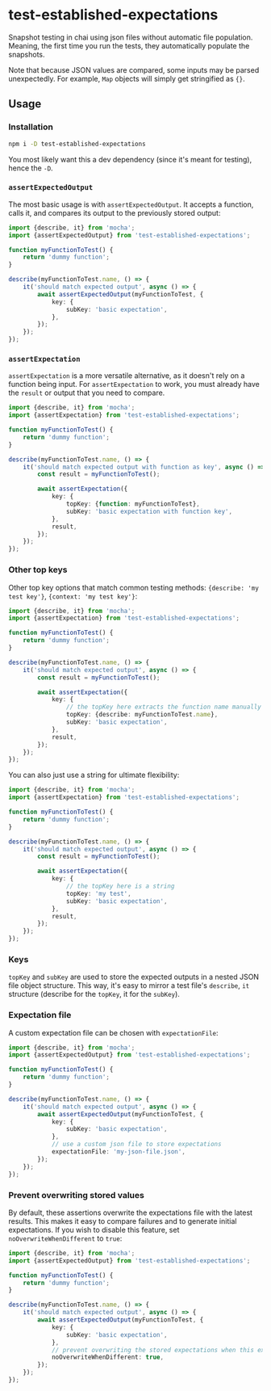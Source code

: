 # test-established-expectations

Snapshot testing in chai using json files without automatic file population. Meaning, the first time you run the tests, they automatically populate the snapshots.

Note that because JSON values are compared, some inputs may be parsed unexpectedly. For example, `Map` objects will simply get stringified as `{}`.

## Usage

### Installation

```bash
npm i -D test-established-expectations
```

You most likely want this a dev dependency (since it's meant for testing), hence the `-D`.

### `assertExpectedOutput`

The most basic usage is with `assertExpectedOutput`. It accepts a function, calls it, and compares its output to the previously stored output:

<!-- example-link: src/readme-examples/assert-expected-output.example.ts -->

```TypeScript
import {describe, it} from 'mocha';
import {assertExpectedOutput} from 'test-established-expectations';

function myFunctionToTest() {
    return 'dummy function';
}

describe(myFunctionToTest.name, () => {
    it('should match expected output', async () => {
        await assertExpectedOutput(myFunctionToTest, {
            key: {
                subKey: 'basic expectation',
            },
        });
    });
});
```

### `assertExpectation`

`assertExpectation` is a more versatile alternative, as it doesn't rely on a function being input. For `assertExpectation` to work, you must already have the `result` or output that you need to compare.

<!-- example-link: src/readme-examples/assert-expectation-with-function-key.example.ts -->

```TypeScript
import {describe, it} from 'mocha';
import {assertExpectation} from 'test-established-expectations';

function myFunctionToTest() {
    return 'dummy function';
}

describe(myFunctionToTest.name, () => {
    it('should match expected output with function as key', async () => {
        const result = myFunctionToTest();

        await assertExpectation({
            key: {
                topKey: {function: myFunctionToTest},
                subKey: 'basic expectation with function key',
            },
            result,
        });
    });
});
```

### Other top keys

Other top key options that match common testing methods: `{describe: 'my test key'}`, `{context: 'my test key'}`:

<!-- example-link: src/readme-examples/assert-expectation-with-describe-key.example.ts -->

```TypeScript
import {describe, it} from 'mocha';
import {assertExpectation} from 'test-established-expectations';

function myFunctionToTest() {
    return 'dummy function';
}

describe(myFunctionToTest.name, () => {
    it('should match expected output', async () => {
        const result = myFunctionToTest();

        await assertExpectation({
            key: {
                // the topKey here extracts the function name manually
                topKey: {describe: myFunctionToTest.name},
                subKey: 'basic expectation',
            },
            result,
        });
    });
});
```

You can also just use a string for ultimate flexibility:

<!-- example-link: src/readme-examples/assert-expectation.example.ts -->

```TypeScript
import {describe, it} from 'mocha';
import {assertExpectation} from 'test-established-expectations';

function myFunctionToTest() {
    return 'dummy function';
}

describe(myFunctionToTest.name, () => {
    it('should match expected output', async () => {
        const result = myFunctionToTest();

        await assertExpectation({
            key: {
                // the topKey here is a string
                topKey: 'my test',
                subKey: 'basic expectation',
            },
            result,
        });
    });
});
```

### Keys

`topKey` and `subKey` are used to store the expected outputs in a nested JSON file object structure. This way, it's easy to mirror a test file's `describe`, `it` structure (describe for the `topKey`, it for the `subKey`).

### Expectation file

A custom expectation file can be chosen with `expectationFile`:

<!-- example-link: src/readme-examples/custom-json-file.example.ts -->

```TypeScript
import {describe, it} from 'mocha';
import {assertExpectedOutput} from 'test-established-expectations';

function myFunctionToTest() {
    return 'dummy function';
}

describe(myFunctionToTest.name, () => {
    it('should match expected output', async () => {
        await assertExpectedOutput(myFunctionToTest, {
            key: {
                subKey: 'basic expectation',
            },
            // use a custom json file to store expectations
            expectationFile: 'my-json-file.json',
        });
    });
});
```

### Prevent overwriting stored values

By default, these assertions overwrite the expectations file with the latest results. This makes it easy to compare failures and to generate initial expectations. If you wish to disable this feature, set `noOverwriteWhenDifferent` to `true`:

<!-- example-link: src/readme-examples/no-overwrite-file.example.ts -->

```TypeScript
import {describe, it} from 'mocha';
import {assertExpectedOutput} from 'test-established-expectations';

function myFunctionToTest() {
    return 'dummy function';
}

describe(myFunctionToTest.name, () => {
    it('should match expected output', async () => {
        await assertExpectedOutput(myFunctionToTest, {
            key: {
                subKey: 'basic expectation',
            },
            // prevent overwriting the stored expectations when this expectation fails
            noOverwriteWhenDifferent: true,
        });
    });
});
```
